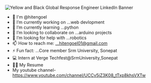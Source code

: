 

![Yellow and Black Global Response Engineer LinkedIn Banner](https://user-images.githubusercontent.com/89115826/130327414-008699f0-5e77-472c-b239-bd5d49e2475f.png)






- 👦 I'm @hitengoel
- 🔭 I’m currently working on ...web devlopment 
- 🌱 I’m currently learning ...python
- 👯 I’m looking to collaborate on ...arduino projects
- 🤔 I’m looking for help with ...robotics 
- 📫 How to reach me: ...hitengoel01@gmail.com
- ⚡ Fun fact: ...Core member Srm University, Sonepat
- 💻 Intern at Verge Techfest@SrmUniversity,Sonepat
- 👩‍🎓   My Resume
-  My youtube channel- https://www.youtube.com/channel/UCCv5jZ3K08_tTxp8khsVXTw

